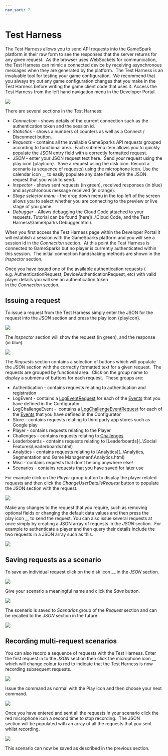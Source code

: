 ```yaml
---
nav_sort: 7
---
```


# Test Harness

The Test Harness allows you to send API requests into the GameSpark platform in their raw form to see the responses that the server returns for any given request.  As the browser uses WebSockets for communication, the Test Harness can mimic a connected device by receiving asynchronous messages when they are generated by the platform.  The Test Harness is an invaluable tool for testing your game configuration.  We recommend that you always try out any game configuration changes that you make in the Test Harness before writing the game client code that uses it. Access the Test Harness from the left hand navigation menu in the Developer Portal.

![](img/TestHarness/1.jpg)

There are several sections in the Test Harness:

  * *Connection* \- shows details of the current connection such as the authentication token and the session id.
  * *Statistics* \- shows a numbers of counters as well as a Connect / Disconnect button.
  * *Requests* \- contains all the available GameSparks API requests grouped according to functional area.  Each submenu item allows you to quickly populate the JSON entry field with a correctly formatted request.
  * *JSON* \- enter your JSON request text here.  Send your request using the play icon {playIcon}.  Save a request using the disk icon. Record a scenario (a sequence of requests) using the microphone icon. Use the calendar icon __ to easily populate any date fields with the JSON request that you wish to send.
  * *Inspector* \- shows sent requests (in green), received responses (in blue) and asynchronous message received (in orange).
  * *Stage selector menu* \- the drop down menu in the top left of the screen allows you to select whether you are connecting to the preview or live stage of you game.
  * *Debugger* \- Allows debugging the Cloud Code attached to your requests. Tutorial can be found [here](..\Cloud Code, and the Test Harness\GameSparks Debugger.html).

When you first access the Test Harness page within the Developer Portal it will establish a session with the GameSparks platform and you will see a session id in the *Connection* section.  At this point the Test Harness is connected to GameSparks but no player is currently authenticated within this session.  The initial connection handshaking methods are shown in the *Inspector* section.

 Once you have issued one of the available authentication requests ( e.g. AuthenticationRequest, DeviceAuthenticationRequest, etc) with valid player details you will see an authentication token in the *Connection* section.

## Issuing a request

To issue a request from the Test Harness simply enter the JSON for the request into the *JSON* section and press the play icon {playIcon}.

![](img/TestHarness/2.png)

The *Inspector* section will show the request (in green), and the response (in blue).

![](img/TestHarness/3.png)

The *Requests* section contains a selection of buttons which will populate the *JSON* section with the correctly formatted text for a given request.  The requests are grouped by functional area.  Click on the group name to display a submenu of buttons for each request.  These groups are:

  * Authentication \- contains requests relating to authentication and registration
  * LogEvent \- contains a [LogEventRequest](/documentation/request-api/player-request-api/logeventrequest) for each of the [Events](https://docs.gamesparks.net/developer-portal/events) that you have defined in the Configurator
  * LogChallengeEvent \-  contains a [LogChallengeEventRequest](/documentation/request-api/challenges-request-api/logchallengeeventrequest) for each of the [Events](https://docs.gamesparks.net/developer-portal/events) that you have defined in the Configurator
  * Store \- contains requests relating to third party app stores such as Google play
  * Player \- contains requests relating to the Player
  * Challenges \- contains requests relating to [Challenges](..\Multiplayer\Challenges.html)
  * Leaderboards \- contains requests relating to [Leaderboards](..\Social Features\Leaderboards.html)
  * Analytics \- contains requests relating to [Analytics](../Analytics, Segmentation and Game Management\Analytics.html)
  * Misc \- contains requests that don't belong anywhere else!
  * Scenarios \- contains requests that you have saved for later use

For example click on the *Player* group button to display the player related requests and then click the *ChangeUserDetailsRequest* button to populate the JSON section with the request.

![](img/TestHarness/4.png)

Make any changes to the request that you require, such as removing optional fields or changing the default data values and then press the play icon __ to send the request. You can also issue several requests at once simply by creating a JSON array of requests in the *JSON* section.  For example to authenticate a player and then query their details include the two requests in a JSON array such as this.

![](img/TestHarness/5.png)

## Saving requests as a scenario

To save an individual request click on the disk icon __ in the *JSON* section.

![](img/TestHarness/6.png)

Give your scenario a meaningful name and click the *Save* button.

![](img/TestHarness/7.png)

The scenario is saved to *Scenarios* group of the *Request* section and can be recalled to the *JSON* section in the future.

![](img/TestHarness/8.png)

## Recording multi-request scenarios

You can also record a sequence of requests with the Test Harness. Enter the first request in to the *JSON* section then click the microphone icon __ which will change colour to red to indicate that the Test Harness is now recording subsequent requests.

![](img/TestHarness/9.png)

Issue the command as normal with the Play icon  and then choose your next command.

![](img/TestHarness/10.png)

Once you have entered and sent all the requests in your scenario click the red microphone icon  a second time to stop recording.  The JSON section will be populated with an array of all the requests that you sent whilst recording.

![](img/TestHarness/11.png)

This scenario can now be saved as described in the previous section.
